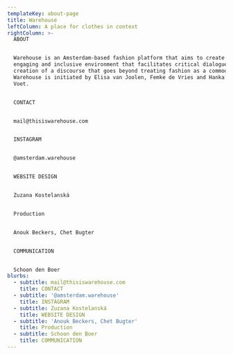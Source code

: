 ```yaml
---
templateKey: about-page
title: Warehouse
leftColumn: A place for clothes in context
rightColumn: >-
  ABOUT


  Warehouse is an Amsterdam-based fashion platform that aims to create an open,
  engaging and inclusive environment that facilitates critical dialogue and the
  creation of a discourse that goes beyond treating fashion as a commodity.
  Warehouse is initiated by Elisa van Joolen, Femke de Vries and Hanka van der
  Voet.


  CONTACT


  mail@thisiswarehouse.com


  INSTAGRAM


  @amsterdam.warehouse


  WEBSITE DESIGN


  Zuzana Kostelanská


  Production


  Anouk Beckers, Chet Bugter


  COMMUNICATION


  Schoon den Boer
blurbs:
  - subtitle: mail@thisiswarehouse.com
    title: CONTACT
  - subtitle: '@amsterdam.warehouse'
    title: INSTAGRAM
  - subtitle: Zuzana Kostelanská
    title: WEBSITE DESIGN
  - subtitle: 'Anouk Beckers, Chet Bugter'
    title: Production
  - subtitle: Schoon den Boer
    title: COMMUNICATION
---
```


